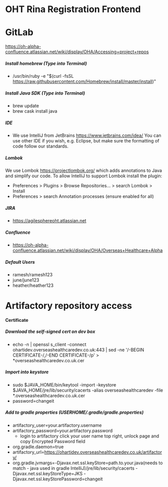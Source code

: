 # OHT Rina Registration Frontend

# GitLab
https://oh-alpha-confluence.atlassian.net/wiki/display/OHA/Accessing+project+repos

##### Install homebrew (Type into Terminal)
- /usr/bin/ruby -e "$(curl -fsSL https://raw.githubusercontent.com/Homebrew/install/master/install)"

##### Install Java SDK (Type into Terminal)
- brew update
- brew cask install java

##### IDE
- We use IntelliJ from JetBrains https://www.jetbrains.com/idea/
You can use other IDE if you wish, e.g. Eclipse, but make sure the formatting of code follow our standards.

##### Lombok
We use Lombok https://projectlombok.org/ which adds annotations to Java and simplify our code.
To allow IntelliJ to support Lombok install the plugin:
- Preferences > Plugins > Browse Repositories... > search Lombok > Install
- Preferences > search Annotation processes (ensure enabled for all)

##### JIRA
- https://agilesphereoht.atlassian.net

##### Confluence
- https://oh-alpha-confluence.atlassian.net/wiki/display/OHA/Overseas+Healthcare+Alpha

##### Default Users
- ramesh/ramesh123
- june/june123
- heather/heather123

# Artifactory repository access
#### Certificate
##### Download the self-signed cert on dev box
- echo -n | openssl s_client -connect ohartidev.overseashealthcaredev.co.uk:443 | sed -ne '/-BEGIN CERTIFICATE-/,/-END CERTIFICATE-/p' > *overseashealthcaredev.co.uk.cer

##### Import into keystore
- sudo $JAVA_HOME/bin/keytool -import -keystore $JAVA_HOME/jre/lib/security/cacerts -alias overseashealthcaredev -file *.overseashealthcaredev.co.uk.cer
- password=changeit

##### Add to gradle properties (USERHOME/.gradle/gradle.properties)
- artifactory_user=your.artifactory.username
- artifactory_password=your.artifactory.password
  - login to artifactory click your user name top right, unlock page and copy Encrypted Password field
- org.gradle.daemon=true
- artifactory_url=https://ohartidev.overseashealthcaredev.co.uk/artifactory/
- org.gradle.jvmargs=-Djavax.net.ssl.keyStore=path.to.your.java(needs to match - java used in gradle IntelliJ)/jre/lib/security/cacerts -Djavax.net.ssl.keyStoreType=JKS -Djavax.net.ssl.keyStorePassword=changeit


